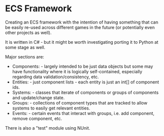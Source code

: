 # ECS Framework

Creating an ECS framework with the intention of having something that can be easily re-used across different games in the future (or potentially even other projects as well).

It is written in C# - but it might be worth investigating porting it to Python at some stage as well.

Major sections are:

* Components: - largely intended to be just data objects but some may have functionality where it is logically self-contained, especially regarding data validation/consistency, etc.
* Entities: - just component lists - each entity is just an int[] of component ids.
* Systems: - classes that iterate of components or groups of components and update/change state.
* Groups: - collections of component types that are tracked to allow systems to easily get relevant entities.
* Events: - certain events that interact with groups, i.e. add component, remove component, etc.

There is also a "test" module using NUnit.
